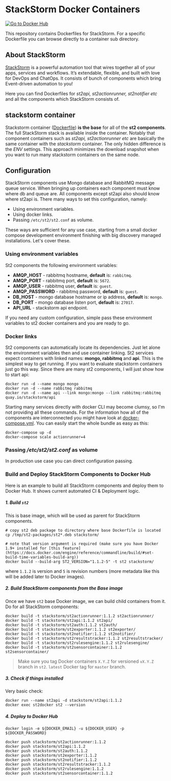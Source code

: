 # StackStorm Docker Containers
[![Go to Docker Hub](https://img.shields.io/badge/Docker%20Hub-%E2%86%92-blue.svg)](https://hub.docker.com/r/stackstorm/)

This repository contains Dockerfiles for StackStorm. For a specific Dockerfile you can browse directly to a container sub directory.

## About StackStorm

[StackStorm](https://stackstorm.com/) is a powerful automation tool that wires together all of your apps, services and workflows. It’s extendable, flexible, and built with love for DevOps and ChatOps. It consists of bunch of components which bring Event-driven automation to you!

Here you can find Dockerfiles for *st2api, st2actionrunner, st2notifier etc* and all the components which StackStorm consists of.

## stackstorm container

Stackstorm container ([Dockerfile](Stackstorm/Dockerfile))  **is the base** for all of the **st2 components**. The full StackStorm stack is available inside the container. Notably that component containers such as *st2api, st2actionrunner etc* are basically the same container with the *stackstorm* container. The only hidden difference is the *ENV* settings. This approach minimizes the download snapshot when you want to run many stackstorm containers on the same node.

## Configuration

StackStorm components use Mongo database and RabbitMQ message queue service. When bringing up containers each component must know where db and queue are. All components except st2api also should know where st2api is.
There many ways to set this configuration, namely:

 - Using environment variables.
 - Using docker links.
 - Passing `/etc/st2/st2.conf` as volume.

These ways are sufficient for any use case, starting from a small docker compose development environment finishing with big discovery managed installations. Let's cover these.

### Using environment variables

St2 components the following environment variables:

 - **AMQP_HOST** - rabbitmq hostname, **default** is: `rabbitmq`.
 - **AMQP_PORT** - rabbitmq port, **default** is: `5672`.
 - **AMQP_USER** - rabbitmq user, **default** is: `guest`.
 - **AMQP_PASSWORD** - rabbitmq password, **default** is: `guest`.
 - **DB_HOST** - mongo database hostname or ip address, **default** is: `mongo`.
 - **DB_PORT** - mongo database listen port, **default** is: `27017`.
 - **API_URL** - stackstorm api endpoint.

If you need any custom configuration, simple pass these environment variables to st2 docker containers and you are ready to go.

### Docker links

St2 components can automatically locate its dependencies. Just let alone the environment variables then and use container linking. St2 services expect containers with linked names: **mongo, rabbitmq** and **api**. This is the simplest way to get running. If you want to evaluate stackstorm containers just go this way. Since there are many st2 components, I will just show how to start api:

```shell
docker run -d --name mongo mongo
docker run -d --name rabbitmq rabbitmq
docker run -d --name api --link mongo:mongo --link rabbitmq:rabbitmq quay.io/stackstorm/api
```

Starting many services directly with docker CLI may become clumsy, so I'm not providing all these commands. For the information how all of the components are interconnected you might have look at [docker-compose.yml](docker-compose.yml). You can easily start the whole bundle as easy as this:

```
docker-compose up -d
docker-compose scale actionrunner=4
```

### Passing */etc/st2/st2.conf* as volume

In production use case you can direct configuration passing.


### Build and Deploy StackStorm Components to Docker Hub
Here is an example to build all StackStorm components and deploy them to Docker Hub.
It shows current automated CI & Deployment logic.

##### 1. Build `st2`
This is base image, which will be used as parent for StackStorm components.

```
# copy st2 deb package to directory where base Dockerfile is located
cp /tmp/st2-packages/st2*.deb stackstorm/

# note that version argument is required (make sure you have Docker 1.9+ installed for [this feature](https://docs.docker.com/engine/reference/commandline/build/#set-build-time-variables-build-arg))
docker build --build-arg ST2_VERSION="1.1.2-5" -t st2 stackstorm/
```
where `1.1.2` is version and `5` is revision numbers (more metadata like this will be added later to Docker images).

##### 2. Build StackStorm components from the Base image
Once we have `st2` base Docker image, we can build child containers from it. Do for all StackStorm components:
```
docker build -t stackstorm/st2actionrunner:1.1.2 st2actionrunner/
docker build -t stackstorm/st2api:1.1.2 st2api/
docker build -t stackstorm/st2auth:1.1.2 st2auth/
docker build -t stackstorm/st2exporter:1.1.2 st2exporter/
docker build -t stackstorm/st2notifier:1.1.2 st2notifier/
docker build -t stackstorm/st2resultstracker:1.1.2 st2resultstracker/
docker build -t stackstorm/st2rulesengine:1.1.2 st2rulesengine/
docker build -t stackstorm/st2sensorcontainer:1.1.2 st2sensorcontainer/
```
> Make sure you tag Docker containers `X.Y.Z` for versioned `vX.Y.Z` branch in `st2`.
> `latest` Docker tag for `master` branch.

##### 3. Check if things installed
Very basic check:
```
docker run --name st2api -d stackstorm/st2api:1.1.2
docker exec st2docker st2 --version
```

##### 4. Deploy to Docker Hub
```
docker login -e ${DOCKER_EMAIL} -u ${DOCKER_USER} -p ${DOCKER_PASSWORD}

docker push stackstorm/st2actionrunner:1.1.2
docker push stackstorm/st2api:1.1.2
docker push stackstorm/st2auth:1.1.2
docker push stackstorm/st2exporter:1.1.2
docker push stackstorm/st2notifier:1.1.2
docker push stackstorm/st2resultstracker:1.1.2
docker push stackstorm/st2rulesengine:1.1.2
docker push stackstorm/st2sensorcontainer:1.1.2
```
